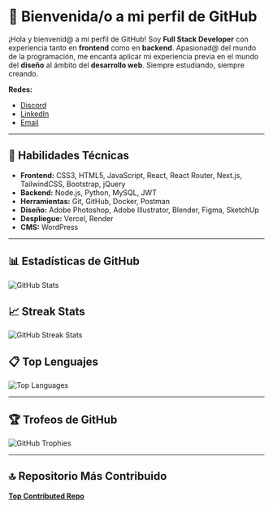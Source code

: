 # 🚀 Bienvenida/o a mi perfil de GitHub

¡Hola y bienvenid@ a mi perfil de GitHub! Soy **Full Stack Developer** con experiencia tanto en **frontend** como en **backend**. Apasionad@ del mundo de la programación, me encanta aplicar mi experiencia previa en el mundo del **diseño** al ámbito del **desarrollo web**. Siempre estudiando, siempre creando.

**Redes:**  
- [Discord](#)  
- [LinkedIn](#)  
- [Email](mailto:tuemail@example.com)

---

## 🚀 Habilidades Técnicas

- **Frontend:** CSS3, HTML5, JavaScript, React, React Router, Next.js, TailwindCSS, Bootstrap, jQuery
- **Backend:** Node.js, Python, MySQL, JWT
- **Herramientas:** Git, GitHub, Docker, Postman
- **Diseño:** Adobe Photoshop, Adobe Illustrator, Blender, Figma, SketchUp
- **Despliegue:** Vercel, Render
- **CMS:** WordPress

---

## 📊 Estadísticas de GitHub

![GitHub Stats](https://github-readme-stats.vercel.app/api?username=Sajadev404&show_icons=true&hide_title=true&hide=prs&count_private=true&theme=radical)

## 📈 Streak Stats

![GitHub Streak Stats](https://streak-stats.demolab.com?user=Sajadev404&theme=radical)


## 📋 Top Lenguajes

![Top Languages](https://github-readme-stats.vercel.app/api/top-langs/?username=Sajadev404&layout=compact&theme=radical)

---

## 🏆 Trofeos de GitHub

![GitHub Trophies](https://github-profile-trophy.vercel.app/?username=Sajadev404&theme=radical)

---

## 🔝 Repositorio Más Contribuido

[**Top Contributed Repo**](https://github.com/Sajadev404/tu_repositorio)

